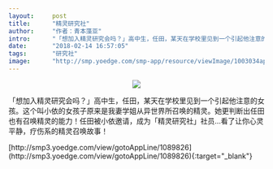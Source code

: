 ```yaml
---
layout:     post
title:      "精灵研究社"
author:     "作者：青本藻亚"
intro:      "「想加入精灵研究会吗？」高中生，任田，某天在学校里见到一个引起他注意的女孩。这个叫小依的女孩子原来是我妻学姐从异世界所召唤的精灵。她更判断出任田也有召唤精灵的能力！任田被小依邀请，成为「精灵研究社」社员…看了让你心灵平静，疗伤系的精灵召唤故事！"
date:       "2018-02-14 16:57:05"
tags:       "研究社"
image:      "http://smp.yoedge.com/smp-app/resource/viewImage/1003034appline.png"
---
```

<div style="text-align: center">
<p><img src="http://smp.yoedge.com/smp-app/resource/viewImage/1003034appline.png"/></p>
</div>
<p class="post-meta">
<span>「想加入精灵研究会吗？」高中生，任田，某天在学校里见到一个引起他注意的女孩。这个叫小依的女孩子原来是我妻学姐从异世界所召唤的精灵。她更判断出任田也有召唤精灵的能力！任田被小依邀请，成为「精灵研究社」社员…看了让你心灵平静，疗伤系的精灵召唤故事！</span>
</p>
[http://smp3.yoedge.com/view/gotoAppLine/1089826](http://smp3.yoedge.com/view/gotoAppLine/1089826){:target="_blank"}


